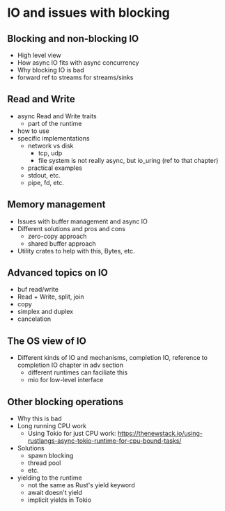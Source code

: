 # IO and issues with blocking

## Blocking and non-blocking IO

- High level view
- How async IO fits with async concurrency
- Why blocking IO is bad
- forward ref to streams for streams/sinks

## Read and Write

- async Read and Write traits
  - part of the runtime
- how to use
- specific implementations
  - network vs disk
    - tcp, udp
    - file system is not really async, but io_uring (ref to that chapter)
  - practical examples
  - stdout, etc.
  - pipe, fd, etc.


## Memory management

- Issues with buffer management and async IO
- Different solutions and pros and cons
  - zero-copy approach
  - shared buffer approach
- Utility crates to help with this, Bytes, etc.

## Advanced topics on IO

- buf read/write
- Read + Write, split, join
- copy
- simplex and duplex
- cancelation

## The OS view of IO

- Different kinds of IO and mechanisms, completion IO, reference to completion IO chapter in adv section
  - different runtimes can faciliate this
  - mio for low-level interface


## Other blocking operations

- Why this is bad
- Long running CPU work
  - Using Tokio for just CPU work: https://thenewstack.io/using-rustlangs-async-tokio-runtime-for-cpu-bound-tasks/
- Solutions
  - spawn blocking
  - thread pool
  - etc.
- yielding to the runtime
  - not the same as Rust's yield keyword
  - await doesn't yield
  - implicit yields in Tokio
